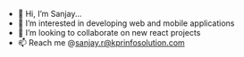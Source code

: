 - 👋 Hi, I’m Sanjay...
- 👀 I’m interested in developing web and mobile applications
- 💞️ I’m looking to collaborate on new react projects
- 📫 Reach me @sanjay.r@kprinfosolution.com

<!---
sanjay220801/sanjay220801 is a ✨ special ✨ repository because its `README.md` (this file) appears on your GitHub profile.
You can click the Preview link to take a look at your changes.
--->
